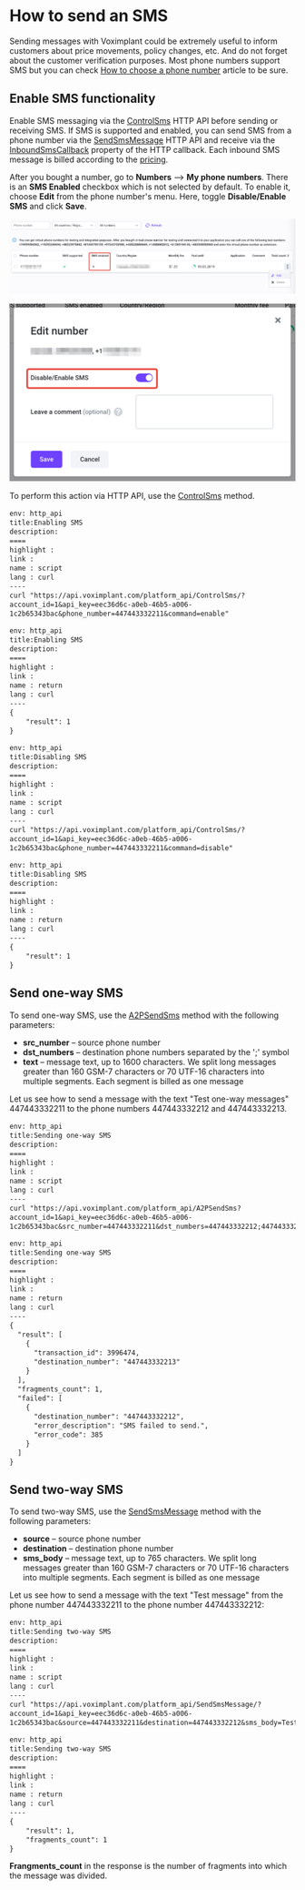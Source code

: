 <!-- vox.description: How to send an sms in Voximplant. -->
<!-- vox.rank: 2 -->
<!-- vox.filters: isMessaging -->
# How to send an SMS
Sending messages with Voximplant could be extremely useful to inform customers about price movements, policy changes, etc. And do not forget about the customer verification purposes. Most phone numbers support SMS but you can check [How to choose a phone number](/docs/guides/sms/phonenumber) article to be sure.

## Enable SMS functionality
Enable SMS messaging via the [ControlSms](/docs/references/httpapi/managing_sms#controlsms) HTTP API before sending or receiving SMS. If SMS is supported and enabled, you can send SMS from a phone number via the [SendSmsMessage](/docs/references/httpapi/managing_sms#sendsmsmessage) HTTP API and receive via the [InboundSmsCallback](/docs/references/httpapi/inboundsmscallback) property of the HTTP callback. Each inbound SMS message is billed according to the [pricing](https://voximplant.com/pricing).

After you bought a number, go to **Numbers** —> **My phone numbers**. There is an **SMS Enabled** checkbox which is not selected by default. To enable it, choose **Edit** from the phone number's menu. Here, toggle **Disable/Enable SMS** and click **Save**.

![](/assets/images/guides-sms-send-enabled.png)

![](/assets/images/guides-sms-send-toggle.jpg)

To perform this action via HTTP API, use the [ControlSms](/docs/references/httpapi/managing_sms#controlsms) method.


```vox.multicode
env: http_api
title:Enabling SMS
description:
====
highlight : 
link : 
name : script
lang : curl
----
curl "https://api.voximplant.com/platform_api/ControlSms/?account_id=1&api_key=eec36d6c-a0eb-46b5-a006-1c2b65343bac&phone_number=447443332211&command=enable"
```
```vox.multicode
env: http_api
title:Enabling SMS
description:
====
highlight : 
link : 
name : return
lang : curl
----
{
    "result": 1
}
```
```vox.multicode
env: http_api
title:Disabling SMS
description:
====
highlight : 
link : 
name : script
lang : curl
----
curl "https://api.voximplant.com/platform_api/ControlSms/?account_id=1&api_key=eec36d6c-a0eb-46b5-a006-1c2b65343bac&phone_number=447443332211&command=disable"

```
```vox.multicode
env: http_api
title:Disabling SMS
description:
====
highlight : 
link : 
name : return
lang : curl
----
{
    "result": 1
}
```

## Send one-way SMS
To send one-way SMS, use the [A2PSendSms](/docs/references/httpapi/sms#a2psendsms) method with the following parameters:
- **src_number** – source phone number
- **dst_numbers** – destination phone numbers separated by the ';' symbol
- **text** – message text, up to 1600 characters. We split long messages greater than 160 GSM-7 characters or 70 UTF-16 characters into multiple segments. Each segment is billed as one message

Let us see how to send a message with the text "Test one-way messages" 447443332211 to the phone numbers 447443332212 and 447443332213.

```vox.multicode
env: http_api
title:Sending one-way SMS
description:
====
highlight : 
link : 
name : script
lang : curl
----
curl "https://api.voximplant.com/platform_api/A2PSendSms?account_id=1&api_key=eec36d6c-a0eb-46b5-a006-1c2b65343bac&src_number=447443332211&dst_numbers=447443332212;447443332213&text=Test%20message"

```
```vox.multicode
env: http_api
title:Sending one-way SMS
description:
====
highlight : 
link : 
name : return
lang : curl
----
{
  "result": [
    {
      "transaction_id": 3996474,
      "destination_number": "447443332213"
    }
  ],
  "fragments_count": 1,
  "failed": [
    {
      "destination_number": "447443332212",
      "error_description": "SMS failed to send.",
      "error_code": 385
    }
  ]
}
```

## Send two-way SMS
To send two-way SMS, use the [SendSmsMessage](/docs/references/httpapi/managing_sms#sendsmsmessage) method with the following parameters:
- **source** – source phone number
- **destination** – destination phone number
- **sms_body** – message text, up to 765 characters. We split long messages greater than 160 GSM-7 characters or 70 UTF-16 characters into multiple segments. Each segment is billed as one message

Let us see how to send a message with the text "Test message" from the phone number 447443332211 to the phone number 447443332212:

```vox.multicode
env: http_api
title:Sending two-way SMS
description:
====
highlight : 
link : 
name : script
lang : curl
----
curl "https://api.voximplant.com/platform_api/SendSmsMessage/?account_id=1&api_key=eec36d6c-a0eb-46b5-a006-1c2b65343bac&source=447443332211&destination=447443332212&sms_body=Test%20message"
```
```vox.multicode
env: http_api
title:Sending two-way SMS
description:
====
highlight : 
link : 
name : return
lang : curl
----
{
    "result": 1,
    "fragments_count": 1
}
```

**Frangments_count** in the response is the number of fragments into which the message was divided.

